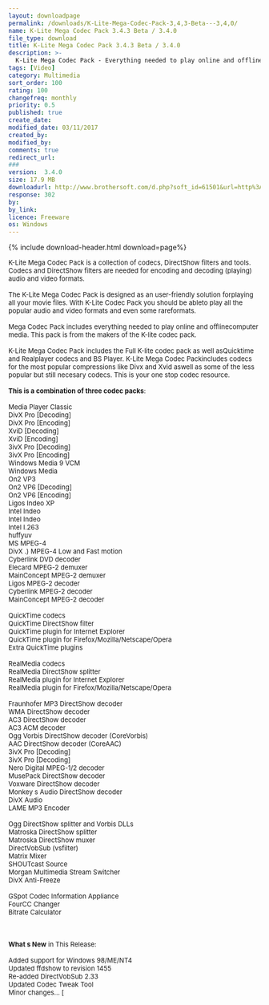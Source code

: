 ```yaml
---
layout: downloadpage
permalink: /downloads/K-Lite-Mega-Codec-Pack-3,4,3-Beta---3,4,0/
name: K-Lite Mega Codec Pack 3.4.3 Beta / 3.4.0
file_type: download
title: K-Lite Mega Codec Pack 3.4.3 Beta / 3.4.0
description: >-
  K-Lite Mega Codec Pack - Everything needed to play online and offline computer media
tags: [Video]
category: Multimedia
sort_order: 100
rating: 100
changefreq: monthly
priority: 0.5
published: true
create_date:
modified_date: 03/11/2017
created_by:
modified_by:
comments: true
redirect_url:
###
version:  3.4.0
size: 17.9 MB
downloadurl: http://www.brothersoft.com/d.php?soft_id=61501&url=http%3A%2F%2Ffiles.brothersoft.com%2Fdvd_video%2Fvideo_codecs%2Fklmcodec335.exe
response: 302
by:
by_link:
licence: Freeware
os: Windows
---
```


{% include download-header.html download=page%}

<p style="fix-download-text !important">
<p><font size="2">K-Lite Mega Codec Pack is a collection of codecs, DirectShow filters and tools.<br />
Codecs and DirectShow filters are needed for encoding and decoding (playing) audio and video formats. <br />
<br />
The K-Lite Mega Codec Pack is designed as an user-friendly solution forplaying all your movie files. With K-Lite Codec Pack you should be ableto play all the popular audio and video formats and even some rareformats.<br />
<br />
Mega Codec Pack includes everything needed to play online and offlinecomputer media. This pack is from the makers of the K-lite codec pack. <br />
<br />
K-Lite Mega Codec Pack includes the Full K-lite codec pack as well asQuicktime and Realplayer codecs and BS Player. K-Lite Mega Codec Packincludes codecs for the most popular compressions like Divx and Xvid aswell as some of the less popular but still necesary codecs. This is your one stop codec resource.<br />
<br />
<strong>This is a combination of three codec packs</strong>:<br />
<br />
Media Player Classic<br />
DivX Pro [Decoding]<br />
DivX Pro [Encoding]<br />
XviD [Decoding]<br />
XviD [Encoding]<br />
3ivX Pro [Decoding]<br />
3ivX Pro [Encoding]<br />
Windows Media 9 VCM<br />
Windows Media<br />
On2 VP3<br />
On2 VP6 [Decoding]<br />
On2 VP6 [Encoding]<br />
Ligos Indeo XP<br />
Intel Indeo<br />
Intel Indeo<br />
Intel I.263<br />
huffyuv<br />
MS MPEG-4<br />
DivX .) MPEG-4 Low and Fast motion<br />
Cyberlink DVD decoder<br />
Elecard MPEG-2 demuxer<br />
MainConcept MPEG-2 demuxer<br />
Ligos MPEG-2 decoder<br />
Cyberlink MPEG-2 decoder<br />
MainConcept MPEG-2 decoder <br />
<br />
QuickTime codecs<br />
QuickTime DirectShow filter<br />
QuickTime plugin for Internet Explorer<br />
QuickTime plugin for Firefox/Mozilla/Netscape/Opera<br />
Extra QuickTime plugins<br />
<br />
RealMedia codecs<br />
RealMedia DirectShow splitter<br />
RealMedia plugin for Internet Explorer<br />
RealMedia plugin for Firefox/Mozilla/Netscape/Opera<br />
<br />
Fraunhofer MP3 DirectShow decoder<br />
WMA DirectShow decoder<br />
AC3 DirectShow decoder<br />
AC3 ACM decoder<br />
Ogg Vorbis DirectShow decoder (CoreVorbis)<br />
AAC DirectShow decoder (CoreAAC)<br />
3ivX Pro [Decoding]<br />
3ivX Pro [Decoding]<br />
Nero Digital MPEG-1/2 decoder<br />
MusePack DirectShow decoder<br />
Voxware DirectShow decoder<br />
Monkey s Audio DirectShow decoder<br />
DivX Audio<br />
LAME MP3 Encoder<br />
<br />
Ogg DirectShow splitter and Vorbis DLLs<br />
Matroska DirectShow splitter<br />
Matroska DirectShow muxer<br />
DirectVobSub (vsfilter)<br />
Matrix Mixer<br />
SHOUTcast Source<br />
Morgan Multimedia Stream Switcher<br />
DivX Anti-Freeze<br />
<br />
GSpot Codec Information Appliance<br />
FourCC Changer<br />
Bitrate Calculator<br />
</font></p>
<div class="celltext_big"><br />
<br />
<font size="2"><strong>What s New</strong> in This Release:<br />
<br />
Added support for Windows 98/ME/NT4 <br />
Updated ffdshow to revision 1455 <br />
Re-added DirectVobSub 2.33 <br />
Updated Codec Tweak Tool <br />
Minor changes... [ </font></div></p>
